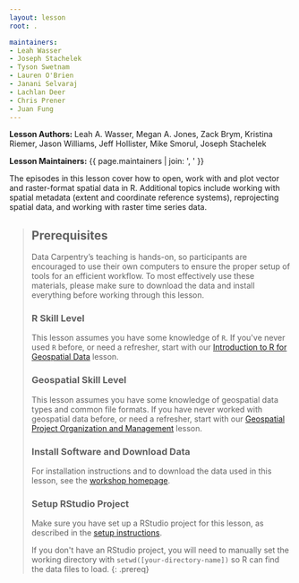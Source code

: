 ```yaml
---
layout: lesson
root: .

maintainers:
- Leah Wasser
- Joseph Stachelek
- Tyson Swetnam
- Lauren O'Brien
- Janani Selvaraj
- Lachlan Deer
- Chris Prener
- Juan Fung
---
```


**Lesson Authors:** Leah A. Wasser, Megan A. Jones, Zack Brym, Kristina Riemer, Jason Williams, Jeff Hollister,  Mike Smorul, Joseph Stachelek

**Lesson Maintainers:** {{ page.maintainers | join: ', ' }}

The episodes in this lesson cover how to open, work with and plot vector and raster-format spatial data in R. Additional topics include working with spatial metadata (extent and coordinate reference systems), reprojecting spatial data, and working with raster time series data.

> ## Prerequisites
> Data Carpentry’s teaching is hands-on, so participants are encouraged to use 
> their own computers to ensure the proper setup of tools for an efficient 
> workflow. To most effectively use these materials, please make sure to download 
> the data and install everything before working through this lesson. 
> 
> ### R Skill Level
> This lesson assumes you have some knowledge of `R`. If you've never used `R` before, or need
> a refresher, start with our [Introduction to R for Geospatial Data](http://www.datacarpentry.org/r-intro-geospatial/) lesson.
>
> ### Geospatial Skill Level
> This lesson assumes you have some knowledge of geospatial data types and common file formats. If you
> have never worked with geospatial data before, or need a refresher, start with our [Geospatial Project Organization and Management](http://www.datacarpentry.org/organization-geospatial/) lesson.
>
> ### Install Software and Download Data
> For installation instructions and to download the data used in this lesson, 
> see the [workshop homepage](http://www.datacarpentry.org/geospatial-workshop/setup.html).
>
> ### Setup RStudio Project
>
> Make sure you have set up a RStudio project for this lesson, as described in the <a href="{{ site.baseurl }}/setup.html" target="_blank">setup instructions</a>.
>
> If you don't have an RStudio project, you will need to manually set the working directory with `setwd([your-directory-name])` so R can find the data files to load.
{: .prereq}
